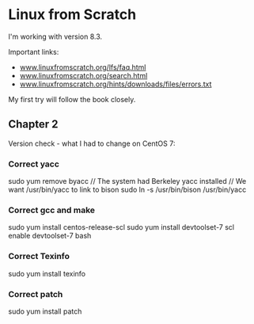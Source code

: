 # Linux from Scratch

I'm working with version 8.3.

Important links:
* www.linuxfromscratch.org/lfs/faq.html
* www.linuxfromscratch.org/search.html
* www.linuxfromscratch.org/hints/downloads/files/errors.txt

My first try will follow the book closely.

## Chapter 2
Version check - what I had to change on CentOS 7:
### Correct yacc
sudo yum remove byacc // The system had Berkeley yacc installed
                      // We want /usr/bin/yacc to link to bison
sudo ln -s /usr/bin/bison /usr/bin/yacc
### Correct gcc and make
sudo yum install centos-release-scl
sudo yum install devtoolset-7
scl enable devtoolset-7 bash
### Correct Texinfo
sudo yum install texinfo
### Correct patch
sudo yum install patch

